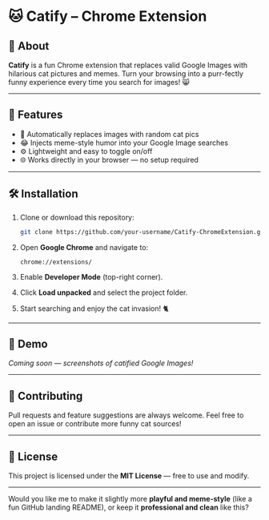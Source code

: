 # 🐱 Catify – Chrome Extension

## 🧩 About

**Catify** is a fun Chrome extension that replaces valid Google Images with hilarious cat pictures and memes.
Turn your browsing into a purr-fectly funny experience every time you search for images! 😸

---

## 🚀 Features

* 🐾 Automatically replaces images with random cat pics
* 😂 Injects meme-style humor into your Google Image searches
* ⚙️ Lightweight and easy to toggle on/off
* 🌐 Works directly in your browser — no setup required

---

## 🛠️ Installation

1. Clone or download this repository:

   ```bash
   git clone https://github.com/your-username/Catify-ChromeExtension.git
   ```
2. Open **Google Chrome** and navigate to:

   ```
   chrome://extensions/
   ```
3. Enable **Developer Mode** (top-right corner).
4. Click **Load unpacked** and select the project folder.
5. Start searching and enjoy the cat invasion! 🐈

---

## 📸 Demo

*Coming soon — screenshots of catified Google Images!*

---

## 🤝 Contributing

Pull requests and feature suggestions are always welcome.
Feel free to open an issue or contribute more funny cat sources!

---

## 📜 License

This project is licensed under the **MIT License** — free to use and modify.

---

Would you like me to make it slightly more **playful and meme-style** (like a fun GitHub landing README), or keep it **professional and clean** like this?

